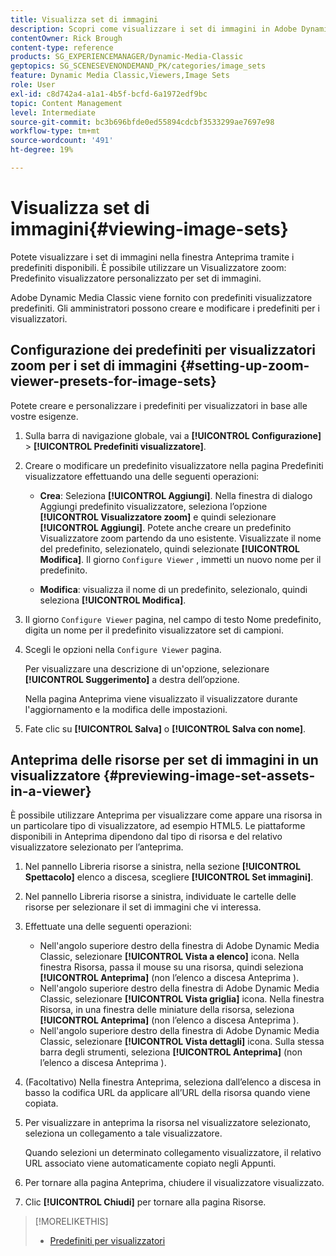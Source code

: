 ```yaml
---
title: Visualizza set di immagini
description: Scopri come visualizzare i set di immagini in Adobe Dynamic Media Classic.
contentOwner: Rick Brough
content-type: reference
products: SG_EXPERIENCEMANAGER/Dynamic-Media-Classic
geptopics: SG_SCENESEVENONDEMAND_PK/categories/image_sets
feature: Dynamic Media Classic,Viewers,Image Sets
role: User
exl-id: c8d742a4-a1a1-4b5f-bcfd-6a1972edf9bc
topic: Content Management
level: Intermediate
source-git-commit: bc3b696bfde0ed55894cdcbf3533299ae7697e98
workflow-type: tm+mt
source-wordcount: '491'
ht-degree: 19%

---
```


# Visualizza set di immagini{#viewing-image-sets}

Potete visualizzare i set di immagini nella finestra Anteprima tramite i predefiniti disponibili. È possibile utilizzare un Visualizzatore zoom: Predefinito visualizzatore personalizzato per set di immagini.

Adobe Dynamic Media Classic viene fornito con predefiniti visualizzatore predefiniti. Gli amministratori possono creare e modificare i predefiniti per i visualizzatori.

## Configurazione dei predefiniti per visualizzatori zoom per i set di immagini {#setting-up-zoom-viewer-presets-for-image-sets}

Potete creare e personalizzare i predefiniti per visualizzatori in base alle vostre esigenze.

1. Sulla barra di navigazione globale, vai a **[!UICONTROL Configurazione]** > **[!UICONTROL Predefiniti visualizzatore]**.
1. Creare o modificare un predefinito visualizzatore nella pagina Predefiniti visualizzatore effettuando una delle seguenti operazioni:

   * **Crea**: Seleziona **[!UICONTROL Aggiungi]**. Nella finestra di dialogo Aggiungi predefinito visualizzatore, seleziona l’opzione **[!UICONTROL Visualizzatore zoom]** e quindi selezionare **[!UICONTROL Aggiungi]**. Potete anche creare un predefinito Visualizzatore zoom partendo da uno esistente. Visualizzate il nome del predefinito, selezionatelo, quindi selezionate **[!UICONTROL Modifica]**. Il giorno `Configure Viewer` , immetti un nuovo nome per il predefinito.

   * **Modifica**: visualizza il nome di un predefinito, selezionalo, quindi seleziona **[!UICONTROL Modifica]**.

1. Il giorno `Configure Viewer` pagina, nel campo di testo Nome predefinito, digita un nome per il predefinito visualizzatore set di campioni.
1. Scegli le opzioni nella `Configure Viewer` pagina.

   Per visualizzare una descrizione di un&#39;opzione, selezionare **[!UICONTROL Suggerimento]** a destra dell’opzione.

   Nella pagina Anteprima viene visualizzato il visualizzatore durante l&#39;aggiornamento e la modifica delle impostazioni.

1. Fate clic su **[!UICONTROL Salva]** o **[!UICONTROL Salva con nome]**.

## Anteprima delle risorse per set di immagini in un visualizzatore {#previewing-image-set-assets-in-a-viewer}

È possibile utilizzare Anteprima per visualizzare come appare una risorsa in un particolare tipo di visualizzatore, ad esempio HTML5. Le piattaforme disponibili in Anteprima dipendono dal tipo di risorsa e del relativo visualizzatore selezionato per l’anteprima.

1. Nel pannello Libreria risorse a sinistra, nella sezione **[!UICONTROL Spettacolo]** elenco a discesa, scegliere **[!UICONTROL Set immagini]**.
1. Nel pannello Libreria risorse a sinistra, individuate le cartelle delle risorse per selezionare il set di immagini che vi interessa.
1. Effettuate una delle seguenti operazioni:

   * Nell&#39;angolo superiore destro della finestra di Adobe Dynamic Media Classic, selezionare **[!UICONTROL Vista a elenco]** icona. Nella finestra Risorsa, passa il mouse su una risorsa, quindi seleziona **[!UICONTROL Anteprima]** (non l’elenco a discesa Anteprima ).
   * Nell&#39;angolo superiore destro della finestra di Adobe Dynamic Media Classic, selezionare **[!UICONTROL Vista griglia]** icona. Nella finestra Risorsa, in una finestra delle miniature della risorsa, seleziona **[!UICONTROL Anteprima]** (non l’elenco a discesa Anteprima ).
   * Nell&#39;angolo superiore destro della finestra di Adobe Dynamic Media Classic, selezionare **[!UICONTROL Vista dettagli]** icona. Sulla stessa barra degli strumenti, seleziona **[!UICONTROL Anteprima]** (non l’elenco a discesa Anteprima ).

1. (Facoltativo) Nella finestra Anteprima, seleziona dall’elenco a discesa in basso la codifica URL da applicare all’URL della risorsa quando viene copiata.
1. Per visualizzare in anteprima la risorsa nel visualizzatore selezionato, seleziona un collegamento a tale visualizzatore.

   Quando selezioni un determinato collegamento visualizzatore, il relativo URL associato viene automaticamente copiato negli Appunti.

1. Per tornare alla pagina Anteprima, chiudere il visualizzatore visualizzato.
1. Clic **[!UICONTROL Chiudi]** per tornare alla pagina Risorse.

>[!MORELIKETHIS]
>
>* [Predefiniti per visualizzatori](application-setup.md#viewer_presets)
